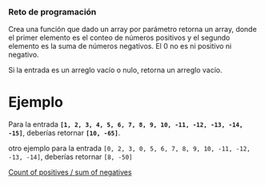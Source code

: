 ### Reto de programación

Crea una función que dado un array por parámetro retorna un array, donde el primer elemento es el conteo de números positivos y el segundo elemento es la suma de números negativos. El 0 no es ni positivo ni negativo.

Si la entrada es un arreglo vacío o nulo, retorna un arreglo vacío.

# **Ejemplo**

Para la entrada **`[1, 2, 3, 4, 5, 6, 7, 8, 9, 10, -11, -12, -13, -14, -15]`**, deberías retornar **`[10, -65]`**.

otro ejemplo para la entrada `[0, 2, 3, 0, 5, 6, 7, 8, 9, 10, -11, -12, -13, -14]`, deberías retornar `[8, -50]`

[Count of positives / sum of negatives](https://www.codewars.com/kata/576bb71bbbcf0951d5000044)
